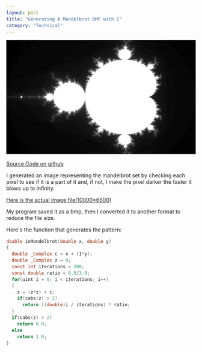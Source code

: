 ```yaml
---
layout: post
title: "Generating A Mandelbrot BMP with C"
category: "Technical"
---
```


<img src="/assets/img/posts/mandelbrotwithgrad.webp">


[Source Code on github](https://github.com/NoamZeise/bmp-read-write)

I generated an image representing the mandelbrot set by checking each pixel to see if it is a part of it and, if not, I make the pixel darker the faster it blows up to infinity.

[Here is the actual image file(10000×6600)](https://drive.google.com/file/d/1-0XPnFw6Bq2QASeEzgJ0FFdeRILcn6PC/view?usp=sharing)

My program saved it as a bmp, then I converted it to another format to reduce the file size.

Here's the function that generates the pattern:

```C
double inMandelbrot(double x, double y)
{
  double _Complex c = x + (I*y);
  double _Complex z = 0;
  const int iterations = 200;
  const double ratio = 8.0/3.0;
  for(uint i = 0; i < iterations; i++)
  {
    z = (z*z) + c;
    if(cabs(z) > 2)
      return ((double)i / iterations) * ratio;
  }
  if(cabs(z) > 2)
    return 0.0;
  else
    return 1.0;
}
```
